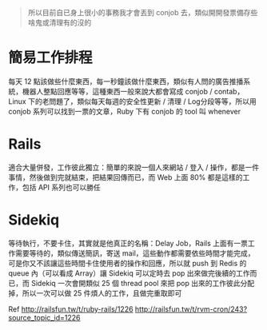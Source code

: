 
>所以目前自已身上很小的事務我才會丟到 conjob 去，類似開開發票備存些啥鬼或清理有的沒的


# 簡易工作排程

每天 12 點該做些什麼東西，每一秒鐘該做什麼東西，類似有人問的廣告推播系統，機器人整點回應等等，這種東西一般來說大都會寫成 conjob / contab，Linux 下的老問題了，類似每天每週的安全性更新 / 清理 / Log分段等等，所以用 conjob 系列可以找到一票的文章，Ruby 下有 conjob 的 tool 叫 whenever



# Rails

適合大量併發，工作彼此獨立：簡單的來說一個人來網站 / 登入 / 操作，都是一件事情，然後做到完就結束，把結果回傳而已，而 Web 上面 80% 都是這樣的工作，包括 API 系列也可以勝任

# Sidekiq

等待執行，不要卡住，其實就是他真正的名稱：Delay Job，Rails 上面有一票工作需要等待的，類似傳送簡訊，寄送 mail，這些動作都需要依些時間才能完成，可是你又不該讓這些時間卡住使用者的操作和回應，所以就 push 到 Redis 的 queue 內（可以看成 Array）讓 Sidekiq 可以定時去 pop 出來做完後續的工作而已，而 Sidekiq 一次會開類似 25 個 thread pool 來把 pop 出來的工作彼此分配掉，所以一次可以做 25 件煩人的工作，且做完重取即可

Ref
http://railsfun.tw/t/ruby-rails/1226
http://railsfun.tw/t/rvm-cron/243?source_topic_id=1226
